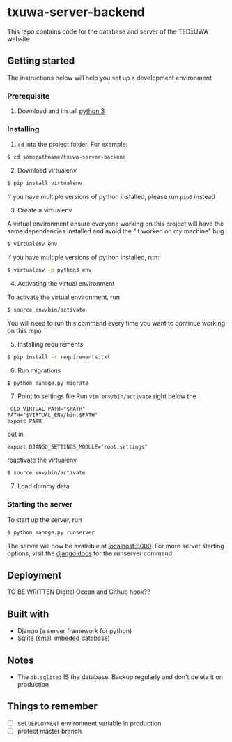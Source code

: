 # txuwa-server-backend

This repo contains code for the database and server of the TEDxUWA website

## Getting started
The instructions below will help you set up a development environment

### Prerequisite
1. Download and install [python 3](https://www.python.org/downloads/)

### Installing
1. `cd` into the project folder. For example:
```bash
$ cd somepathname/txuwa-server-backend
```
2. Download virtualenv
```bash
$ pip install virtualenv
```
If you have multiple versions of python installed, please run `pip3` instead

3. Create a virtualenv

A virtual environment ensure everyone working on this project will have the same dependencies
installed and avoid the "it worked on my machine" bug
```bash
$ virtualenv env
```
If you have multiple versions of python installed, run:
```bash
$ virtualenv -p python3 env
```
4. Activating the virtual environment

To activate the virtual environment, run
```bash
$ source env/bin/activate
```
You will need to run this command every time you want to continue working on this repo

5. Installing requirements
```bash
$ pip install -r requirements.txt
```

6. Run migrations
```bash
$ python manage.py migrate
```
7. Point to settings file
Run `vim env/bin/activate`
right below the
```
_OLD_VIRTUAL_PATH="$PATH"
PATH="$VIRTUAL_ENV/bin:$PATH"
export PATH
```
put in
```
export DJANGO_SETTINGS_MODULE="root.settings"
```
reactivate the virtualenv
```bash
$ source env/bin/activate
```

7. Load dummy data


### Starting the server
To start up the server, run
```bash
$ python manage.py runserver
```
The server will now be avalaible at [localhost:8000](http://localhost:8000/).
For more server starting options, visit the [django docs](https://docs.djangoproject.com/en/2.0/ref/django-admin/#runserver) for the runserver command

## Deployment
TO BE WRITTEN
Digital Ocean and Github hook??

## Built with
- Django (a server framework for python)
- Sqlite (small imbeded database)

## Notes
- The `db.sqlite3` IS the database. Backup regularly and don't delete it on production

## Things to remember
- [ ] set `DEPLOYMENT` environment variable in production
- [ ] protect master branch